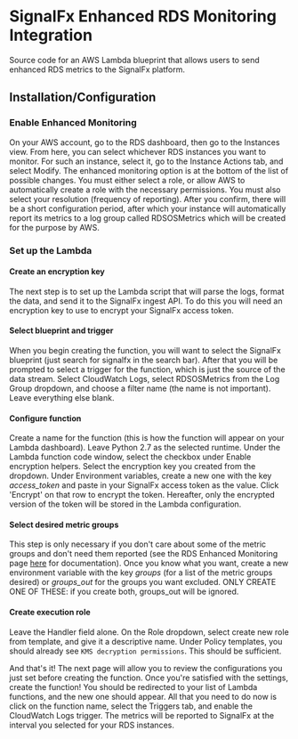# SignalFx Enhanced RDS Monitoring Integration

Source code for an AWS Lambda blueprint that allows users to send enhanced RDS metrics to the SignalFx platform.

## Installation/Configuration

### Enable Enhanced Monitoring

On your AWS account, go to the RDS dashboard, then go to the Instances view. From here, you can select whichever RDS
instances you want to monitor. For such an instance, select it, go to the Instance Actions tab, and select Modify. The
enhanced monitoring option is at the bottom of the list of possible changes. You must either select a role, or allow AWS
to automatically create a role with the necessary permissions. You must also select your resolution (frequency of
reporting). After you confirm, there will be a short configuration period, after which your instance will automatically
report its metrics to a log group called RDSOSMetrics which will be created for the purpose by AWS.

### Set up the Lambda

#### Create an encryption key

The next step is to set up the Lambda script that will parse the logs, format the data, and send it to the SignalFx
ingest API. To do this you will need an encryption key to use to encrypt your SignalFx access token.

#### Select blueprint and trigger

When you begin creating the function, you will want to select the SignalFx blueprint (just search for signalfx in the
search bar). After that you will be prompted to select a trigger for the function, which is just the source of the data
stream. Select CloudWatch Logs, select RDSOSMetrics from the Log Group dropdown, and choose a filter name (the name is
not important). Leave everything else blank.

#### Configure function

Create a name for the function (this is how the function will appear on your Lambda dashboard). Leave Python 2.7 as the
selected runtime. Under the Lambda function code window, select the checkbox under Enable encryption helpers. Select the
encryption key you created from the dropdown. Under Environment variables, create a new one with the key *access_token*
and paste in your SignalFx access token as the value. Click 'Encrypt' on that row to encrypt the
token. Hereafter, only the encrypted version of the token will be stored in the Lambda configuration.

#### Select desired metric groups

This step is only necessary if you don't care about some of the metric groups and don't need them reported (see the RDS
Enhanced Monitoring page [here](http://docs.aws.amazon.com/AmazonRDS/latest/UserGuide/USER_Monitoring.OS.html)
for documentation). Once you know what you want, create a new environment variable with the key *groups* (for a list of
the metric groups desired) or *groups_out* for the groups you want excluded. ONLY CREATE ONE OF THESE: if you create
both, groups_out will be ignored.

#### Create execution role

Leave the Handler field alone. On the Role dropdown, select create new role from template, and give it a descriptive
name. Under Policy templates, you should already see `KMS decryption permissions`. This should be sufficient.



And that's it! The next page will allow you to review the configurations you just set before creating the function. Once
you're satisfied with the settings, create the function! You should be redirected to your list of Lambda functions, and
the new one should appear. All that you need to do now is click on the function name, select the Triggers tab, and
enable the CloudWatch Logs trigger. The metrics will be reported to SignalFx at the interval you selected for your RDS
instances.